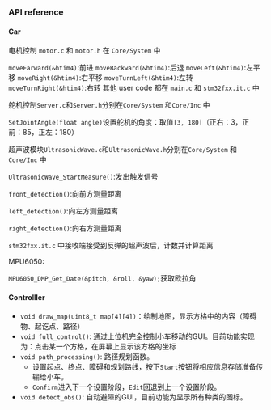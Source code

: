 ### API reference

#### Car

电机控制 `motor.c` 和 `motor.h` 在 `Core/System` 中

`moveFarward(&htim4)`:前进
`moveBackward(&htim4)`:后退
`moveLeft(&htim4)`:左平移
`moveRight(&htim4)`:右平移
`moveTurnLeft(&htim4)`:左转
`moveTurnRight(&htim4)`:右转
其他 user code 都在 `main.c` 和 `stm32fxx.it.c` 中



舵机控制`Server.c`和`Server.h`分别在`Core/System` 和`Core/Inc` 中

`SetJointAngle(float angle)`设置舵机的角度：取值`[3, 180]`（正右：3，正前：85，正左：180）



超声波模块`UltrasonicWave.c`和`UltrasonicWave.h`分别在`Core/System` 和`Core/Inc` 中

`UltrasonicWave_StartMeasure()`:发出触发信号

`front_detection()`:向前方测量距离

`left_detection()`:向左方测量距离

`right_detection()`:向右方测量距离

`stm32fxx.it.c` 中接收端接受到反弹的超声波后，计数并计算距离



MPU6050:

`MPU6050_DMP_Get_Date(&pitch, &roll, &yaw);`获取欧拉角

#### Controlller

- `void draw_map(uint8_t map[4][4])`：绘制地图，显示方格中的内容（障碍物、起讫点、路径）
- `void full_control()`: 通过上位机完全控制小车移动的GUI。目前功能实现为：点击某一个方格，在屏幕上显示该方格的坐标
- `void path_processing()`: 路径规划函数。
  - 设置起点、终点、障碍和规划路线，按下`Start`按钮将相应信息存储准备传输给小车。
  - `Confirm`进入下一个设置阶段，`Edit`回退到上一个设置阶段。
- `void detect_obs()`: 自动避障的GUI，目前功能为显示所有种类的图标。
